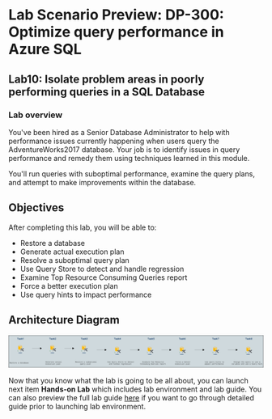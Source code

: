 # Lab Scenario Preview: DP-300:  Optimize query performance in Azure SQL 

## Lab10: Isolate problem areas in poorly performing queries in a SQL Database 

### Lab overview

You've been hired as a Senior Database Administrator to help with performance issues currently happening when users query the AdventureWorks2017 database. Your job is to identify issues in query performance and remedy them using techniques learned in this module.

You'll run queries with suboptimal performance, examine the query plans, and attempt to make improvements within the database.

## Objectives

After completing this lab, you will be able to:

- Restore a database
- Generate actual execution plan
- Resolve a suboptimal query plan
- Use Query Store to detect and handle regression
- Examine Top Resource Consuming Queries report
- Force a better execution plan
- Use query hints to impact performance

## Architecture Diagram

![](../images/preview10.png)

Now that you know what the lab is going to be all about, you can launch next item **Hands-on Lab** which includes lab environment and lab guide. You can also preview the full lab guide [here](https://experience.cloudlabs.ai/#/labguidepreview/57834c0b-1a1b-4551-a97f-aa22429a4403) if you want to go through detailed guide prior to launching lab environment.  
